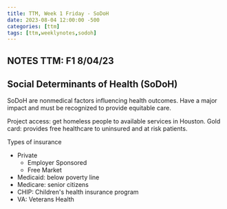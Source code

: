 ```yaml
---
title: TTM, Week 1 Friday - SoDoH
date: 2023-08-04 12:00:00 -500
categories: [ttm]
tags: [ttm,weeklynotes,sodoh]
---
```


NOTES TTM: F1 8/04/23 
------
## Social Determinants of Health (SoDoH)

SoDoH are nonmedical factors influencing health outcomes. Have a major impact and must be recognized to provide equitable care. 

Project access: get homeless people to available services in Houston.
Gold card: provides free healthcare to uninsured and at risk patients.

Types of insurance
 - Private
	- Employer Sponsored
	- Free Market
 - Medicaid: below poverty line
 - Medicare: senior citizens
 - CHIP: Children's health insurance program
 - VA: Veterans Health